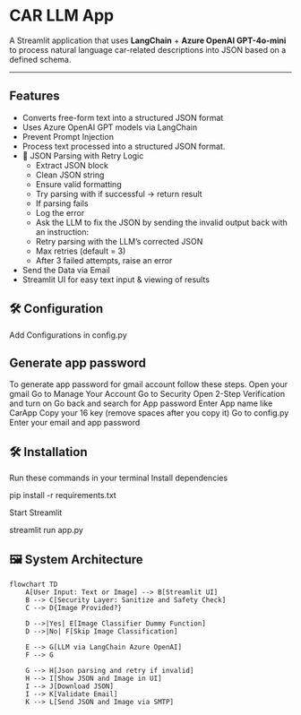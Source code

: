 # CAR LLM App

A Streamlit application that uses **LangChain** + **Azure OpenAI GPT-4o-mini** to process natural language car-related descriptions into JSON based on a defined schema.

---

## Features
- Converts free-form text into a structured JSON format
- Uses Azure OpenAI GPT models via LangChain
- Prevent Prompt Injection
- Process text processed into a structured JSON format.
- 📌 JSON Parsing with Retry Logic
   - Extract JSON block
   - Clean JSON string
   - Ensure valid formatting
   - Try parsing with if successful → return result
   - If parsing fails
   - Log the error
   - Ask the LLM to fix the JSON by sending the invalid output back with an instruction:
   - Retry parsing with the LLM’s corrected JSON
   - Max retries (default = 3)
   - After 3 failed attempts, raise an error  
- Send the Data via Email
- Streamlit UI for easy text input & viewing of results

## 🛠 Configuration

Add Configurations in config.py
## Generate app password
To generate app password for gmail account follow these steps.
Open your gmail 
Go to Manage Your Account
Go to Security
Open 2-Step Verification and turn on
Go back and search for App password
Enter App name like CarApp
Copy your 16 key (remove spaces after you copy it)
Go to config.py
Enter your email and app password

## 🛠 Installation
Run these commands in your terminal
Install dependencies
   
pip install -r requirements.txt

Start Streamlit

streamlit run app.py

## 🖼 System Architecture

```mermaid
flowchart TD
    A[User Input: Text or Image] --> B[Streamlit UI]
    B --> C[Security Layer: Sanitize and Safety Check]
    C --> D{Image Provided?}

    D -->|Yes| E[Image Classifier Dummy Function]
    D -->|No| F[Skip Image Classification]

    E --> G[LLM via LangChain Azure OpenAI]
    F --> G

    G --> H[Json parsing and retry if invalid]
    H --> I[Show JSON and Image in UI]
    I --> J[Download JSON]
    I --> K[Validate Email]
    K --> L[Send JSON and Image via SMTP]
